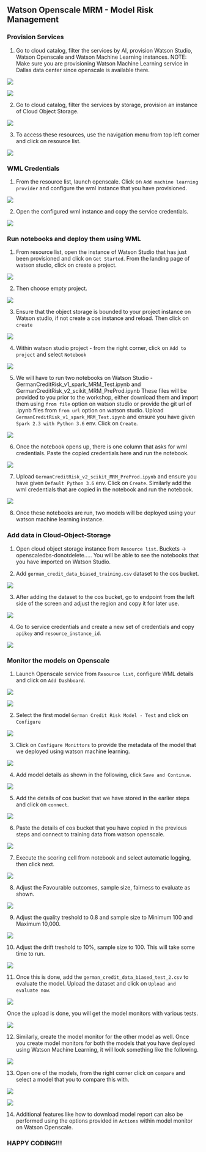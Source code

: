 ## Watson Openscale MRM - Model Risk Management

### Provision Services

1. Go to cloud catalog, filter the services by AI, provision Watson Studio, Watson Openscale and Watson Machine Learning instances.
NOTE: Make sure you are provisioning Watson Machine Learning service in Dallas data center since openscale is available there.

![](img/cloud-01.png)

![](img/cloud-02.png)

2. Go to cloud catalog, filter the services by storage, provision an instance of Cloud Object Storage.

![](img/cloud-03.png)

3. To access these resources, use the navigation menu from top left corner and click on resource list.

![](img/cloud-04.png)

### WML Credentials

1. From the resource list, launch openscale. Click on ```Add machine learning provider``` and configure the wml instance that you have provisioned.

![](img/openscale-wml.png)

2. Open the configured wml instance and copy the service credentials.

![](img/wml-cred.png)


### Run notebooks and deploy them using WML

1. From resource list, open the instance of Watson Studio that has just been provisioned and click on ```Get Started```. From the landing page of watson studio, click on create a project.

![](img/ws-01.png)

2. Then choose empty project.

![](img/ws-02.png)

3. Ensure that the object storage is bounded to your project instance on Watson studio, if not create a cos instance and reload. Then click on ```create```

![](img/ws-03.png)

4. Within watson studio project - from the right corner, click on ```Add to project``` and select ```Notebook```

![](img/ws-04.png)

5. We will have to run two notebooks on Watson Studio - GermanCreditRisk_v1_spark_MRM_Test.ipynb and GermanCreditRisk_v2_scikit_MRM_PreProd.ipynb
These files will be provided to you prior to the workshop, either download them and import them using ```from file``` option on watson studio or provide the git url of .ipynb files from  ```from url``` option on watson studio. Upload ```GermanCreditRisk_v1_spark_MRM_Test.ipynb``` and ensure you have given ```Spark 2.3 with Python 3.6``` env. Click on ```Create```.

![](img/ws-05.png)

6. Once the notebook opens up, there is one column that asks for wml credentials. Paste the copied credentials here and run the notebook.

![](img/ws-06.png)

7. Upload ```GermanCreditRisk_v2_scikit_MRM_PreProd.ipynb``` and ensure you have given ```Default Python 3.6``` env. Click on ```Create```. Similarly add the wml credentials that are copied in the notebook and run the notebook.

![](img/ws-07.png)

8. Once these notebooks are run, two models will be deployed using your watson machine learning instance.


### Add data in Cloud-Object-Storage

1. Open cloud object storage instance from ```Resource list```.
Buckets -> openscaledbs-donotdelete..... You will be able to see the notebooks that you have imported on Watson Studio.

2. Add ```german_credit_data_biased_training.csv``` dataset to the cos bucket.

![](img/cos.png)

3. After adding the dataset to the cos bucket, go to endpoint from the left side of the screen and adjust the region and copy it for later use.

![](img/cos-01.png)

4. Go to service credentials and create a new set of credentials and copy ```apikey``` and ```resource_instance_id```.

![](img/cos-02.png)

### Monitor the models on Openscale

1. Launch Openscale service from ```Resource list```, configure WML details and click on ```Add Dashboard```.

![](img/openscale-wml.png)

![](img/wos-03.png)

2. Select the first model ```German Credit Risk Model - Test``` and click on ```Configure```

![](img/wos-04.png)

3. Click on ```Configure Monittors``` to provide the metadata of the model that we deployed using watson machine learning.

![](img/wos-05.png)

4. Add model details as shown in the following, click ```Save and Continue```.

![](img/wos-06.png)

5. Add the details of cos bucket that we have stored in the earlier steps and click on ```connect```.

![](img/wos-07.png)

6. Paste the details of cos bucket that you have copied in the previous steps and connect to training data from watson openscale.

![](img/wos-08.png)

7. Execute the scoring cell from notebook and select automatic logging, then click next.

![](img/wos-09.png)

8. Adjust the Favourable outcomes, sample size, fairness to evaluate as shown.

![](img/wos-10.png)

9. Adjust the quality treshold to 0.8 and sample size to Minimum 100 and Maximum 10,000.

![](img/wos-11.png)

10. Adjust the drift treshold to 10%, sample size to 100. This will take some time to run.

![](img/wos-12.png)

11. Once this is done, add the ```german_credit_data_biased_test_2.csv``` to evaluate the model. Upload the dataset and click on ```Upload and evaluate now```.

![](img/openscale-evaluate.png)

Once the upload is done, you will get the model monitors with various tests.

![](img/openscale-evaluate-02.png)

12. Similarly, create the model monitor for the other model as well. Once you create model monitors for both the models that you have deployed using Watson Machine Learning, it will look something like the following.

![](img/openscale-evaluate-03.png)

13. Open one of the models, from the right corner click on ```compare``` and select a model that you to compare this with.

![](img/openscale-compare.png)

![](img/openscale-compare-01.png)

14. Additional features like how to download model report can also be performed using the options provided in ```Actions``` within model monitor on Watson Openscale.


### HAPPY CODING!!!
